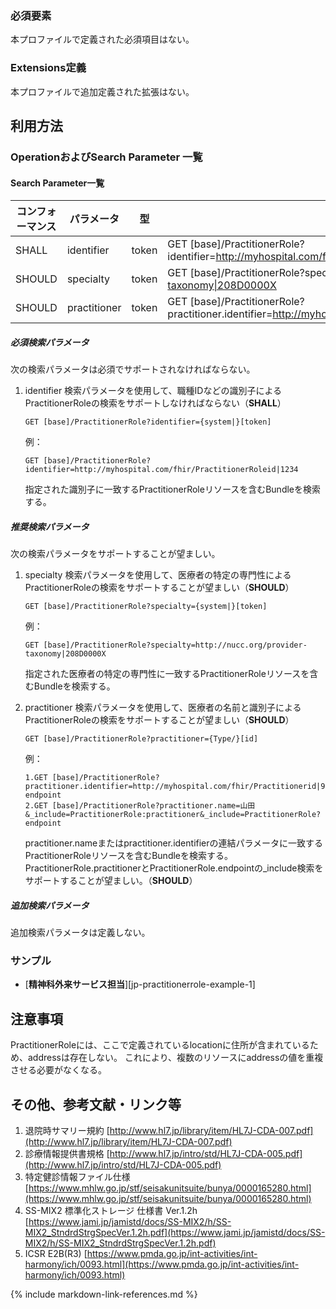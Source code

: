 
### 必須要素

 本プロファイルで定義された必須項目はない。

### Extensions定義

 本プロファイルで追加定義された拡張はない。

## 利用方法

### OperationおよびSearch Parameter 一覧

#### Search Parameter一覧

| コンフォーマンス | パラメータ    | 型     | 例                                                           |
| ---------------- | ------------- | ------ | ------------------------------------------------------------ |
| SHALL            | identifier    | token  | GET [base]/PractitionerRole?identifier=http://myhospital.com/fhir/PractitionerRoleid\|1234 |
| SHOULD            | specialty    | token  | GET [base]/PractitionerRole?specialty=http://nucc.org/provider-taxonomy\|208D0000X |
| SHOULD            | practitioner    | token  | GET [base]/PractitionerRole?practitioner.identifier=http://myhospital.com/fhir/Practitionerid\|97860456 |

##### 必須検索パラメータ

次の検索パラメータは必須でサポートされなければならない。

1. identifier 検索パラメータを使用して、職種IDなどの識別子によるPractitionerRoleの検索をサポートしなければならない（**SHALL**）

   ```
   GET [base]/PractitionerRole?identifier={system|}[token]
   ```

   例：

   ```
   GET [base]/PractitionerRole?identifier=http://myhospital.com/fhir/PractitionerRoleid|1234
   ```

   指定された識別子に一致するPractitionerRoleリソースを含むBundleを検索する。

 

##### 推奨検索パラメータ

次の検索パラメータをサポートすることが望ましい。

1. specialty 検索パラメータを使用して、医療者の特定の専門性によるPractitionerRoleの検索をサポートすることが望ましい（**SHOULD**）

   ```
   GET [base]/PractitionerRole?specialty={system|}[token]
   ```

   例：

   ```
   GET [base]/PractitionerRole?specialty=http://nucc.org/provider-taxonomy|208D0000X
   ```

   指定された医療者の特定の専門性に一致するPractitionerRoleリソースを含むBundleを検索する。

   

2. practitioner 検索パラメータを使用して、医療者の名前と識別子によるPractitionerRoleの検索をサポートすることが望ましい（**SHOULD**）

   ```
   GET [base]/PractitionerRole?practitioner={Type/}[id]
   ```

   例：

   ```
   1.GET [base]/PractitionerRole?practitioner.identifier=http://myhospital.com/fhir/Practitionerid|97860456&_include=PractitionerRole:practitioner&_include=PractitionerRole?endpoint
   2.GET [base]/PractitionerRole?practitioner.name=山田&_include=PractitionerRole:practitioner&_include=PractitionerRole?endpoint
   ```

   practitioner.nameまたはpractitioner.identifierの連結パラメータに一致するPractitionerRoleリソースを含むBundleを検索する。PractitionerRole.practitionerとPractitionerRole.endpointの_include検索をサポートすることが望ましい。（**SHOULD**）


##### 追加検索パラメータ 

追加検索パラメータは定義しない。

### サンプル

* [**精神科外来サービス担当**][jp-practitionerrole-example-1]

## 注意事項

PractitionerRoleには、ここで定義されているlocationに住所が含まれているため、addressは存在しない。
これにより、複数のリソースにaddressの値を重複させる必要がなくなる。

## その他、参考文献・リンク等

1. 退院時サマリー規約 [http://www.hl7.jp/library/item/HL7J-CDA-007.pdf](http://www.hl7.jp/library/item/HL7J-CDA-007.pdf)
1. 診療情報提供書規格 [http://www.hl7.jp/intro/std/HL7J-CDA-005.pdf](http://www.hl7.jp/intro/std/HL7J-CDA-005.pdf)
1. 特定健診情報ファイル仕様 [https://www.mhlw.go.jp/stf/seisakunitsuite/bunya/0000165280.html](https://www.mhlw.go.jp/stf/seisakunitsuite/bunya/0000165280.html)
1. SS-MIX2 標準化ストレージ 仕様書 Ver.1.2h [https://www.jami.jp/jamistd/docs/SS-MIX2/h/SS-MIX2_StndrdStrgSpecVer.1.2h.pdf](https://www.jami.jp/jamistd/docs/SS-MIX2/h/SS-MIX2_StndrdStrgSpecVer.1.2h.pdf)
1. ICSR E2B(R3) [https://www.pmda.go.jp/int-activities/int-harmony/ich/0093.html](https://www.pmda.go.jp/int-activities/int-harmony/ich/0093.html)

{% include markdown-link-references.md %}
